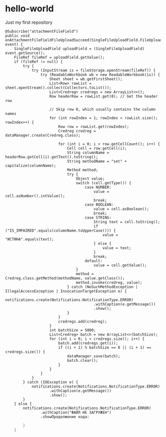 # hello-world
Just my first repository

    @Subscribe("attachmentFileField")
    public void onAttachmentFileFieldFileUploadSucceed(SingleFileUploadField.FileUploadSucceedEvent event) {
        SingleFileUploadField uploadField = (SingleFileUploadField) event.getSource();
        FileRef fileRef = uploadField.getValue();
        if (fileRef != null) {
            try {
                try (InputStream is = fileStorage.openStream(fileRef)) {
                    try (ReadableWorkbook wb = new ReadableWorkbook(is)) {
                        Sheet sheet = wb.getFirstSheet();
                        List<Row> rowList = sheet.openStream().collect(Collectors.toList());
                        List<Credreg> credregs = new ArrayList<>();
                        Row headerRow = rowList.get(0); // Get the header row

                        // Skip row 0, which usually contains the column names
                        for (int rowIndex = 1; rowIndex < rowList.size(); rowIndex++) {
                            Row row = rowList.get(rowIndex);
                            Credreg credreg = dataManager.create(Credreg.class);

                            for (int i = 0; i < row.getCellCount(); i++) {
                                Cell cell = row.getCell(i);
                                String columnName = headerRow.getCell(i).getText().toString();
                                String methodName = "set" + capitalize(columnName);
                                Method method;
                                try {
                                    Object value;
                                    switch (cell.getType()) {
                                        case NUMBER:
                                            value = cell.asNumber().intValue();
                                            break;
                                        case BOOLEAN:
                                            value = cell.asBoolean();
                                            break;
                                        case STRING:
                                            String text = cell.toString();
                                            if ("IS_IMPAIRED".equals(columnName.toUpperCase())) {
                                                value = "ИСТИНА".equals(text);
                                            } else {
                                                value = text;
                                            }
                                            break;
                                        default:
                                            value = cell.getValue();
                                    }
                                    method = Credreg.class.getMethod(methodName, value.getClass());
                                    method.invoke(credreg, value);
                                } catch (NoSuchMethodException | IllegalAccessException | InvocationTargetException e) {
                                    notifications.create(Notifications.NotificationType.ERROR)
                                            .withCaption(e.getMessage())
                                            .show();
                                }
                            }
                            credregs.add(credreg);
                        }
                        int batchSize = 5000;
                        List<Credreg> batch = new ArrayList<>(batchSize);
                        for (int i = 0; i < credregs.size(); i++) {
                            batch.add(credregs.get(i));
                            if ((i + 1) % batchSize == 0 || (i + 1) == credregs.size()) {
                                dataManager.save(batch);
                                batch.clear();
                            }
                        }
                    }
                }
            } catch (IOException e) {
                notifications.create(Notifications.NotificationType.ERROR)
                        .withCaption(e.getMessage())
                        .show();
            }
        } else {
            notifications.create(Notifications.NotificationType.ERROR)
                    .withCaption("ФАЙЛ НЕ ЗАГРУЖЕН")
                    .showПродолжение кода:

```java
        }
    }
